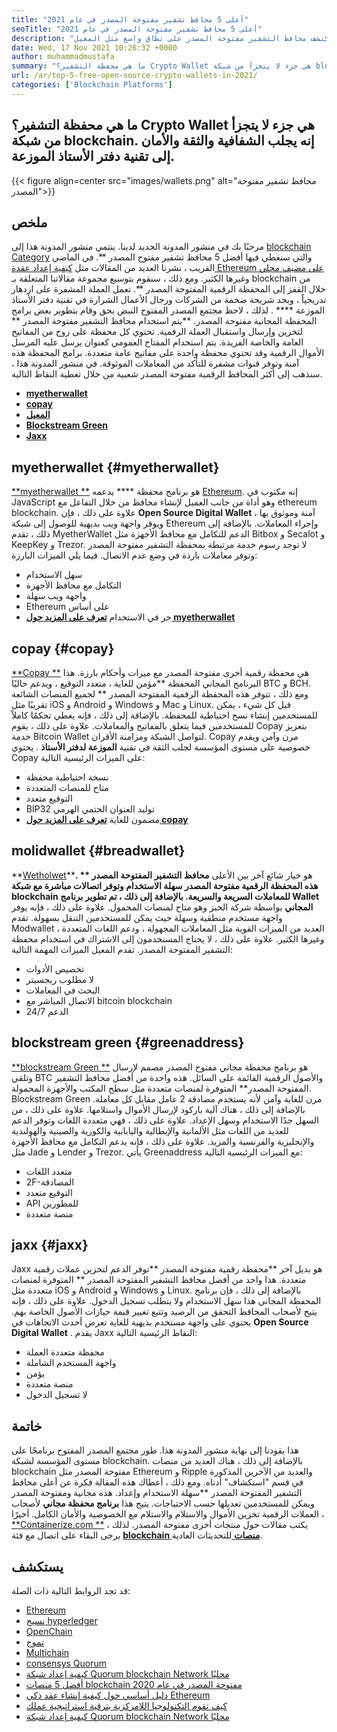 ```yaml
---
title: "أعلى 5 محافظ تشفير مفتوحة المصدر في عام 2021" 
seoTitle: "أعلى 5 محافظ تشفير مفتوحة المصدر في عام 2021" 
description: "في منشور المدونة هذا ، سنكتشف محافظ التشفير مفتوحة المصدر على نطاق واسع مثل المعيل ، Copay ، Jaxx ، Greenaddress ، Myetherwallet." 
date: Wed, 17 Nov 2021 10:26:32 +0000
author: muhammadmustafa
summary: "ما هي محفظة التشفير؟ Crypto Wallet هي جزء لا يتجزأ من شبكة blockchain. إنه يجلب الشفافية والثقة والأمان إلى تقنية دفتر الأستاذ الموزعة." 
url: /ar/top-5-free-open-source-crypto-wallets-in-2021/
categories: ['Blockchain Platforms']
---
```


## ما هي محفظة التشفير؟ Crypto Wallet هي جزء لا يتجزأ من شبكة blockchain. إنه يجلب الشفافية والثقة والأمان إلى تقنية دفتر الأستاذ الموزعة.

{{< figure align=center src="images/wallets.png" alt="محافظ تشفير مفتوحة المصدر">}}


## ملخص
مرحبًا بك في منشور المدونة الجديد لدينا. ينتمي منشور المدونة هذا إلى [blockchain Category][1] والتي سنغطي فيها أفضل 5 محافظ تشفير مفتوح المصدر **. في الماضي القريب ، نشرنا العديد من المقالات مثل [كيفية إعداد عقدة Ethereum على مضيف محلي][2] وغيرها الكثير. ومع ذلك ، سنقوم بتوسيع مجموعة مقالاتنا المتعلقة بـ blockchain من خلال القفز إلى المحفظة الرقمية المفتوحة المصدر **. تعمل العملة المشفرة على ازدهار تدريجياً ، ويجد شريحة ضخمة من الشركات ورجال الأعمال الشرارة في تقنية دفتر الأستاذ الموزعة  **** . لذلك ، لاحظ مجتمع المصدر المفتوح النبض بحق وقام بتطوير بعض برامج المحفظة المجانية مفتوحة المصدر.
**يتم استخدام محافظ التشفير مفتوحة المصدر ** لتخزين وإرسال واستقبال العملة الرقمية. تحتوي كل محفظة على زوج من المفاتيح العامة والخاصة الفريدة. يتم استخدام المفتاح العمومي كعنوان يرسل عليه المرسل الأموال الرقمية وقد تحتوي محفظة واحدة على مفاتيح عامة متعددة. برامج المحفظة هذه آمنة وتوفر قنوات مشفرة للتأكد من المعاملات الموثوقة. في منشور المدونة هذا ، سنذهب إلى أكثر المحافظ الرقمية مفتوحة المصدر شعبية من خلال تغطية النقاط التالية.
  * **[myetherwallet][3]**
  * **[copay][4]**
  * **[المعيل][5]**
  * **[Blockstream Green][6]**
  * **[Jaxx][7]**

## myetherwallet   {#myetherwallet}
[**myetherwallet **][8] هو برنامج محفظة  ****  يدعمه [Ethereum][9]. إنه مكتوب في JavaScript وهو أداة من جانب العميل لإنشاء محافظ من خلال التفاعل مع ethereum blockchain. علاوة على ذلك ، فإن  **Open Source Digital Wallet**   آمنة وموثوق بها ، ويوفر واجهة ويب بديهية للوصول إلى شبكة Ethereum وإجراء المعاملات. بالإضافة إلى ذلك ، تقدم MyetherWallet الدعم للتكامل مع محافظ الأجهزة مثل Bitbox و Secalot و KeepKey و Trezor. لا توجد رسوم خدمة مرتبطة بمحفظة التشفير مفتوحة المصدر وتوفر معاملات باردة في وضع عدم الاتصال.
فيما يلي الميزات البارزة:
  * سهل الاستخدام
  * التكامل مع محافظ الأجهزة
  * واجهة ويب سهلة
  * Ethereum على أساس
  * حر في الاستخدام
[**تعرف على المزيد حول myetherwallet** ][8]

## copay   {#copay}
[**Copay **][10] هي محفظة رقمية أخرى مفتوحة المصدر مع ميزات وأحكام بارزة. هذا البرنامج المجاني المحفظة  **مؤمن للغاية ، متعدد التوقيع ، ويدعم حاليًا BTC و BCH. ومع ذلك ، تتوفر هذه المحفظة الرقمية المفتوحة المصدر **  لجميع المنصات الشائعة تقريبًا مثل iOS و Android و Windows و Mac و Linux. قبل كل شيء ، يمكن للمستخدمين إنشاء نسخ احتياطية للمحفظة. بالإضافة إلى ذلك ، فإنه يعطي تحكمًا كاملاً للمستخدمين فيما يتعلق بالمفاتيح والمعاملات. علاوة على ذلك ، يقوم Copay بتعزيز خدمة Bitcoin Wallet لتواصل الشبكة ومزامنة الأقران. Copay مرن وآمن ويقدم خصوصية على مستوى المؤسسة لجلب الثقة في تقنية  **الموزعة لدفتر الأستاذ**  .
يحتوي Copay على الميزات الرئيسية التالية:
  * نسخة احتياطية محفظة
  * متاح للمنصات المتعددة
  * التوقيع متعدد
  * BIP32 توليد العنوان الحتمي الهرمي
  * مضمون للغاية
**[تعرف على المزيد حول copay][11]**

## **molidwallet**    {#breadwallet}
**[Wetholwet][12]**هو خيار شائع آخر بين الأعلى  **محافظ التشفير المفتوحة المصدر ** . هذه المحفظة الرقمية مفتوحة المصدر سهلة الاستخدام وتوفر اتصالات مباشرة مع شبكة blockchain للمعاملات السريعة والسريعة. بالإضافة إلى ذلك ، تم تطوير برنامج Wallet المجاني**  بواسطة شركة الخبز وهو متاح لمنصات المحمول. علاوة على ذلك ، فإنه يوفر واجهة مستخدم منطقية وسهلة حيث يمكن للمستخدمين التنقل بسهولة. تقدم Modwallet العديد من الميزات القوية مثل المعاملات المجهولة ، ودعم اللغات المتعددة ، وغيرها الكثير. علاوة على ذلك ، لا يحتاج المستخدمون إلى الاشتراك في استخدام محفظة التشفير المفتوحة المصدر.
تقدم المعيل الميزات المهمة التالية:
  * تخصيص الأدوات
  * لا مطلوب ريجسيتر
  * البحث في المعاملات
  * الاتصال المباشر مع bitcoin blockchain
  * 24/7 الدعم

## blockstream green   {#greenaddress}
[**blockstream Green **][13] هو برنامج محفظة مجاني مفتوح المصدر مصمم لإرسال وتلقي BTC والأصول الرقمية القائمة على السائل. هذه واحدة من أفضل محافظ التشفير المفتوحة المصدر**  المتوفرة لمنصات متعددة مثل سطح المكتب والأجهزة المحمولة. Blockstream Green مرن للغاية وآمن لأنه يستخدم مصادقة 2 عامل مقابل كل معاملة. بالإضافة إلى ذلك ، هناك آلية باركود لإرسال الأموال واستلامها. علاوة على ذلك ، من السهل جدًا الاستخدام وسهل الإعداد. علاوة على ذلك ، فهي متعددة اللغات وتوفر الدعم للعديد من اللغات مثل الألمانية والإيطالية واليابانية والكورية والصينية والهولندية والإنجليزية والفرنسية والمزيد. علاوة على ذلك ، فإنه يدعم التكامل مع محافظ الأجهزة مثل Jade و Lender و Trezor.
يأتي Greenaddress مع الميزات الرئيسية التالية:
  * متعدد اللغات
  * 2F-المصادقة
  * التوقيع متعدد
  * API للمطورين
  * منصة متعددة

## jaxx   {#jaxx}
Jaxx هو بديل آخر **محفظة رقمية مفتوحة المصدر  **توفر الدعم لتخزين عملات رقمية متعددة. هذا واحد من أفضل محافظ التشفير المفتوحة المصدر **  المتوفرة لمنصات متعددة مثل iOS و Android و Windows و Linux. بالإضافة إلى ذلك ، فإن برنامج المحفظة المجاني هذا سهل الاستخدام ولا يتطلب تسجيل الدخول. علاوة على ذلك ، فإنه يتيح لأصحاب المحافظ التحقق من الرصيد وتتبع تغيير قيمة حيازات الأصول الخاصة بهم. يحتوي على واجهة مستخدم بديهية للغاية تعرض أحدث الاتجاهات في  **Open Source Digital Wallet**  .
يقدم Jaxx النقاط الرئيسية التالية:
  * محفظة متعددة العملة
  * واجهة المستخدم الشاملة
  * يؤمن
  * منصة متعددة
  * لا تسجيل الدخول

## خاتمة
هذا يقودنا إلى نهاية منشور المدونة هذا. طور مجتمع المصدر المفتوح برنامجًا على مستوى المؤسسة لشبكة blockchain. بالإضافة إلى ذلك ، هناك العديد من منصات blockchain مفتوحة المصدر مثل Ethereum و Ripple والعديد من الآخرين المذكورة في قسم "استكشاف" أدناه. ومع ذلك ، أعطاك هذه المقالة فكرة عن أعلى محافظ التشفير المفتوحة المصدر **سهلة الاستخدام وإعداد. هذه مجانية ومفتوحة المصدر ويمكن للمستخدمين تعديلها حسب الاحتياجات. يتيح هذا  **برنامج محفظة مجاني**   لأصحاب العملات الرقمية تخزين الأموال والاستلام والاستلام مع الخصوصية والأمان الكامل.
أخيرًا ، [**Containerize.com **][14] يكتب مقالات حول منتجات أخرى مفتوحة المصدر. لذلك ، يرجى البقاء على اتصال مع فئة [ **blockchain منصات**  ][1] للتحديثات العادية.

## يستكشف
قد تجد الروابط التالية ذات الصلة:
  * [Ethereum][9]
  * [نسيج hyperledger][15]
  * [OpenChain][16]
  * [تموج][17]
  * [Multichain][18]
  * [consensys Quorum][19]
  * [كيفية إعداد شبكة Quorum blockchain Network محليًا][20]
  * [أفضل 5 منصات blockchain مفتوحة المصدر في عام 2020][21]
  * [دليل أساسي حول كيفية إنشاء عقد ذكي Ethereum][22]
  * [كيف تقوم التكنولوجيا اللامركزية بترقية استراتيجية عملك][23]
  * [كيفية إعداد شبكة Quorum blockchain Network محليًا][20]

  
[1]: https://products.containerize.com/blockchain-platforms/
[2]: https://blog.containerize.com/blockchain-platforms/what-is-testnet-how-to-deploy-it-ethereum-testnet/
[3]: #MyEtherWallet
[4]: #Copay
[5]: #Breadwallet
[6]: #GreenAddress
[7]: #Jaxx
[8]: https://www.myetherwallet.com/
[9]: https://products.containerize.com/blockchain-platforms/ethereum
[10]: https://github.com/bitpay/copay
[11]: //github.com/bitpay/copay
[12]: https://brd.com/
[13]: https://blockstream.com/green/
[14]: https://www.containerize.com/
[15]: https://products.containerize.com/blockchain-platforms/hyperledger-fabric
[16]: https://products.containerize.com/blockchain-platforms/openchain
[17]: https://products.containerize.com/blockchain-platforms/ripple
[18]: https://products.containerize.com/blockchain-platforms/multichain
[19]: https://products.containerize.com/blockchain-platforms/consensys-quorum
[20]: https://blog.containerize.com/blockchain-platforms/how-to-setup-consensys-quorum-blockchain-network-locally/
[21]: https://blog.containerize.com/blockchain-platforms/top-5-open-source-blockchain-platforms-in-2020/
[22]: https://blog.containerize.com/
[23]: https://blog.containerize.com/2020/11/27/how-decentralized-technology-upgrades-your-business-strategy/
